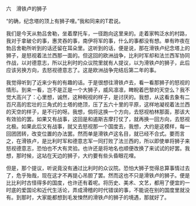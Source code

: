 六　滑铁卢的狮子

  

“的确，纪念塔的顶上有狮子哩。”我和同来的T君说。

我们是今天从勃吕舍勒，坐着摩托车，一径跑向这里来的。走着家鸭泛水的村路，我对于拿破仑的事，惠灵吞的事，南伊将军的事，什么的事都没有想。单有昨夜在勃吕舍勒所听到的话还留在耳朵里。这听到的话，便是说，那在滑铁卢纪念塔上的狮子，是怒视着法兰西那一面的。但这回的欧洲战争，比利时军却和法兰西军协同作战，以对德意志，所以比利时的众议院里就有人提议，以为滑铁卢的狮子，此后应该另换方向，去怒视德意志了。这是欧洲战争完结后第二年的事。

我觉得听到了近来少有的有趣的话。于是很想往滑铁卢去，看一看那狮子的怒视的情形。到来一看，岂不是正是一个大狮子，威风凛凛，睥睨着巴黎的天空么？我不觉大高兴了：心里想，诚然，这种睨视的样子，是讨厌的。我想，从这看去象有二百尺高的宏壮的三角式的土塔的绝顶，压了五六十里的平原，这样地凝视着法兰西的天空的样子，是不行的呀。我想，倘将这换一个方向，去怒视柏林那面，那该大有效验的罢。如果又有战事，这回是和遏斯吉摩打仗了，就再换一回方向，去怒视北极。如果此后又有战事，就又去怒视那一个国度去，我想，大约是这模样，每一回团团转，改变位置的办法罢。然而单是滑铁卢这名目，就已经不合式。要而言之，在滑铁卢，是比利时军和德意志军一同打败了法兰西的，所以即使单将狮子来怒视德意志，恐怕也不大有灵验。也许还是将地名也顺便改换了来试试的好罢。我想，那时候，这站在天边的狮子，大约要有些头昏眼花哩。

但是，那个提议，听说竟没有通过比利时的众议院。恐怕大狮子觉得总算事情过去了，危乎殆哉，现在这才不再提心吊胆了罢。然而这也不只是滑铁卢的狮子。便是比比利时古怪得多的国度，也许还有着呢。将历史、美术、文艺，都用了便宜的一时底的爱国论和近代生活论，弄成滑稽的时代错误的事，不能说在别的国度里就没有。到那时，大家能都想到毛发悚然的滑铁卢的狮子的境遇，那就好了。